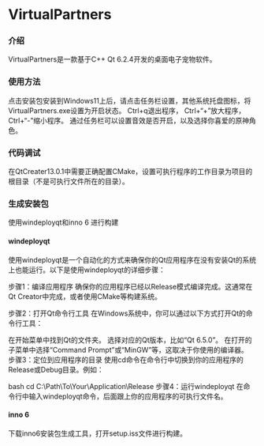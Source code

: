 # VirtualPartners

### 介绍
VirtualPartners是一款基于C++ Qt 6.2.4开发的桌面电子宠物软件。
### 使用方法
点击安装包安装到Windows11上后，请点击任务栏设置，其他系统托盘图标，将VirtualPartners.exe设置为开启状态。
Ctrl+q退出程序，
Ctrl+“+”放大程序，
Ctrl+“-”缩小程序。
通过任务栏可以设置音效是否开启，以及选择你喜爱的原神角色。

### 代码调试
在QtCreater13.0.1中需要正确配置CMake，设置可执行程序的工作目录为项目的根目录（不是可执行文件所在的目录）。

### 生成安装包
使用windeployqt和inno 6 进行构建
#### windeployqt
使用windeployqt是一个自动化的方式来确保你的Qt应用程序在没有安装Qt的系统上也能运行。以下是使用windeployqt的详细步骤：

步骤1：编译应用程序
确保你的应用程序已经以Release模式编译完成。这通常在Qt Creator中完成，或者使用CMake等构建系统。

步骤2：打开Qt命令行工具
在Windows系统中，你可以通过以下方式打开Qt的命令行工具：

在开始菜单中找到Qt的文件夹。
选择对应的Qt版本，比如“Qt 6.5.0”。
在打开的子菜单中选择“Command Prompt”或“MinGW”等，这取决于你使用的编译器。
步骤3：定位到应用程序的目录
使用cd命令在命令行中切换到你的应用程序的Release或Debug目录。例如：

bash
cd C:\Path\To\Your\Application\Release
步骤4：运行windeployqt
在命令行中输入windeployqt命令，后面跟上你的应用程序的可执行文件名。
#### inno 6
下载inno6安装包生成工具，打开setup.iss文件进行构建。
